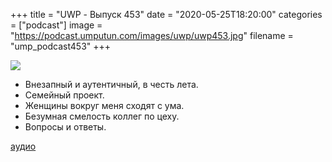 +++
title = "UWP - Выпуск 453"
date = "2020-05-25T18:20:00"
categories = ["podcast"]
image = "https://podcast.umputun.com/images/uwp/uwp453.jpg"
filename = "ump_podcast453"
+++

![](https://podcast.umputun.com/images/uwp/uwp453.jpg)

- Внезапный и аутентичный, в честь лета.
- Семейный проект.
- Женщины вокруг меня сходят с ума.
- Безумная смелость коллег по цеху.
- Вопросы и ответы.

[аудио](https://podcast.umputun.com/media/ump_podcast453.mp3)
<audio src="https://podcast.umputun.com/media/ump_podcast453.mp3" preload="none"></audio>
